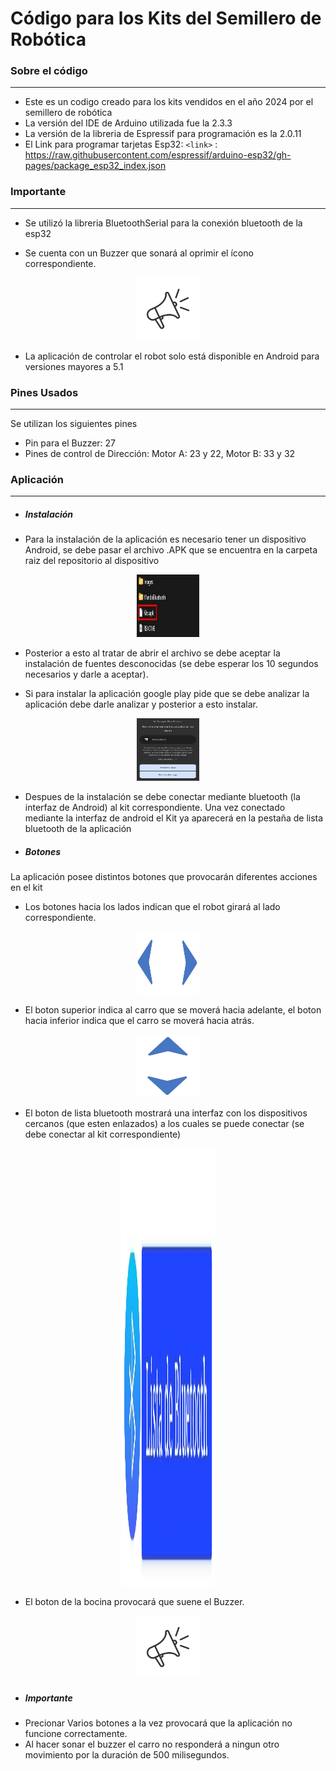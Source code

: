 # Código para los Kits del Semillero de Robótica
### Sobre el código
----------------------------------

- Este es un codigo creado para los kits vendidos en el año 2024 por el semillero de robótica
- La versión del IDE de Arduino utilizada fue la 2.3.3
- La versión de la libreria de Espressif para programación es la 2.0.11
- El Link para programar tarjetas Esp32:
`<link>` : https://raw.githubusercontent.com/espressif/arduino-esp32/gh-pages/package_esp32_index.json


### Importante
----------------------------------

* Se utilizó la libreria BluetoothSerial para la conexión bluetooth de la esp32

* Se cuenta con un Buzzer que sonará al oprimir el ícono correspondiente.

<p align="center">
  <img src="https://raw.githubusercontent.com/AnaOrozco122002/Kits_Robotica_2024-2/master/images/bocina.jpg" alt="Bocina" width="100" height="100">
</p>

* La aplicación de controlar el robot solo está disponible en Android para versiones mayores a 5.1

### Pines Usados
----------------------------------

Se utilizan los siguientes pines

* Pin para el Buzzer: 27 
* Pines de control de Dirección: Motor A: 23 y 22, Motor B: 33 y 32

### Aplicación
----------------------------------

* ##### Instalación

- Para la instalación de la aplicación es necesario tener un dispositivo Android, se debe pasar el archivo .APK que se encuentra en la carpeta raiz del repositorio al dispositivo

<p align="center">
  <img src="https://raw.githubusercontent.com/AnaOrozco122002/Kits_Robotica_2024-2/master/images/kits-carpeta-ubicacion.jpg" alt="Bocina" width="100" height="100">
</p>

- Posterior a esto al tratar de abrir el archivo se debe aceptar la instalación de fuentes desconocidas (se debe esperar los 10 segundos necesarios y darle a aceptar).

- Si para instalar la aplicación google play pide que se debe analizar la aplicación debe darle analizar y posterior a esto instalar.

<p align="center">
  <img src="https://raw.githubusercontent.com/AnaOrozco122002/Kits_Robotica_2024-2/master/images/googlepermiso.jpg" alt="Bocina" width="100" height="100">
</p>

- Despues de la instalación se debe conectar mediante bluetooth (la interfaz de Android) al kit correspondiente. Una vez conectado mediante la interfaz de android el Kit ya aparecerá en la pestaña de lista bluetooth de la aplicación

* ##### Botones

La aplicación posee distintos botones que provocarán diferentes acciones en el kit

- Los botones hacia los lados indican que el robot girará al lado correspondiente.

<p align="center">
  <img src="https://raw.githubusercontent.com/AnaOrozco122002/Kits_Robotica_2024-2/master/images/lados.jpg" alt="Bocina" width="100" height="100">
</p>

- El boton superior indica al carro que se moverá hacia adelante, el boton hacia inferior indica que el carro se moverá hacia atrás.

<p align="center">
  <img src="https://raw.githubusercontent.com/AnaOrozco122002/Kits_Robotica_2024-2/master/images/adatr.jpg" alt="Bocina" width="100" height="100">
</p>

- El boton de lista bluetooth mostrará una interfaz con los dispositivos cercanos (que esten enlazados) a los cuales se puede conectar (se debe conectar al kit correspondiente)

<p align="center">
  <img src="https://raw.githubusercontent.com/AnaOrozco122002/Kits_Robotica_2024-2/master/images/conect.jpg" alt="Bocina" width="150" height="700">
</p>

- El boton de la bocina provocará que suene el Buzzer.

<p align="center">
  <img src="https://raw.githubusercontent.com/AnaOrozco122002/Kits_Robotica_2024-2/master/images/bocina.jpg" alt="Bocina" width="100" height="100">
</p>

* ##### Importante

- Precionar Varios botones a la vez provocará que la aplicación no funcione correctamente.
- Al hacer sonar el buzzer el carro no responderá a ningun otro movimiento por la duración de 500 milisegundos.



